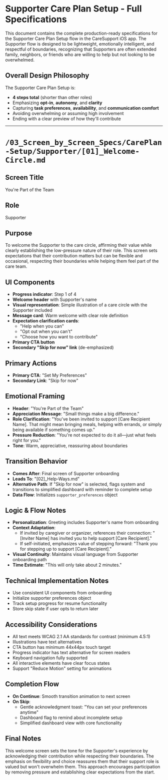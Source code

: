 # Supporter Care Plan Setup - Full Specifications

This document contains the complete production-ready specifications for the Supporter Care Plan Setup flow in the CareSupport iOS app. The Supporter flow is designed to be lightweight, emotionally intelligent, and respectful of boundaries, recognizing that Supporters are often extended family, neighbors, or friends who are willing to help but not looking to be overwhelmed.

## Overall Design Philosophy

The Supporter Care Plan Setup is:
- **4 steps total** (shorter than other roles)
- Emphasizing **opt-in**, **autonomy**, and **clarity**
- Capturing **task preferences**, **availability**, and **communication comfort**
- Avoiding overwhelming or assuming high involvement
- Ending with a clear preview of how they'll contribute

---

# `/03_Screen_by_Screen_Specs/CarePlan-Setup/Supporter/[01]_Welcome-Circle.md`

## Screen Title
You're Part of the Team

## Role
Supporter

## Purpose
To welcome the Supporter to the care circle, affirming their value while clearly establishing the low-pressure nature of their role. This screen sets expectations that their contribution matters but can be flexible and occasional, respecting their boundaries while helping them feel part of the care team.

## UI Components
- **Progress indicator**: Step 1 of 4
- **Welcome header** with Supporter's name
- **Visual representation**: Simple illustration of a care circle with the Supporter included
- **Message card**: Warm welcome with clear role definition
- **Expectation clarification cards**:
  - "Help when you can"
  - "Opt out when you can't"
  - "Choose how you want to contribute"
- **Primary CTA button**
- **Secondary "Skip for now" link** (de-emphasized)

## Primary Actions
- **Primary CTA**: "Set My Preferences"
- **Secondary Link**: "Skip for now"

## Emotional Framing
- **Header**: "You're Part of the Team"
- **Appreciation Message**: "Small things make a big difference."
- **Role Clarification**: "You've been invited to support [Care Recipient Name]. That might mean bringing meals, helping with errands, or simply being available if something comes up."
- **Pressure Reduction**: "You're not expected to do it all—just what feels right for you."
- **Tone**: Warm, appreciative, reassuring about boundaries

## Transition Behavior
- **Comes After**: Final screen of Supporter onboarding
- **Leads To**: "[02]_Help-Ways.md"
- **Alternative Path**: If "Skip for now" is selected, flags system and transitions to simplified dashboard with reminder to complete setup
- **Data Flow**: Initializes `supporter_preferences` object

## Logic & Flow Notes
- **Personalization**: Greeting includes Supporter's name from onboarding
- **Context Adaptation**:
  - If invited by caregiver or organizer, references their connection: "[Inviter Name] has invited you to help support [Care Recipient]."
  - If self-initiated, emphasizes value of stepping forward: "Thank you for stepping up to support [Care Recipient]."
- **Visual Continuity**: Maintains visual language from Supporter onboarding path
- **Time Estimate**: "This will only take about 2 minutes."

## Technical Implementation Notes
- Use consistent UI components from onboarding
- Initialize supporter preferences object
- Track setup progress for resume functionality
- Store skip state if user opts to return later

## Accessibility Considerations
- All text meets WCAG 2.1 AA standards for contrast (minimum 4.5:1)
- Illustrations have text alternatives
- CTA button has minimum 44x44px touch target
- Progress indicator has text alternative for screen readers
- Keyboard navigation fully supported
- All interactive elements have clear focus states
- Support "Reduce Motion" setting for animations

## Completion Flow
- **On Continue**: Smooth transition animation to next screen
- **On Skip**: 
  - Gentle acknowledgment toast: "You can set your preferences anytime"
  - Dashboard flag to remind about incomplete setup
  - Simplified dashboard view with core functionality

## Final Notes
This welcome screen sets the tone for the Supporter's experience by acknowledging their contribution while respecting their boundaries. The emphasis on flexibility and choice reassures them that their support role is valued but won't overwhelm them. This approach encourages participation by removing pressure and establishing clear expectations from the start.
